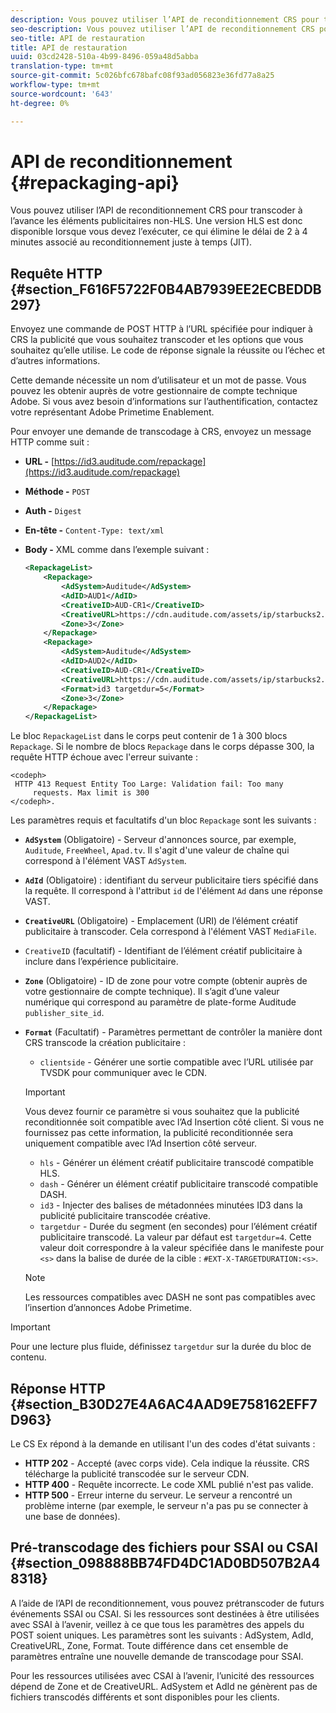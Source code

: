 ```yaml
---
description: Vous pouvez utiliser l’API de reconditionnement CRS pour transcoder à l’avance les éléments publicitaires non-HLS. Une version HLS est donc disponible lorsque vous devez l’exécuter, ce qui élimine le délai de 2 à 4 minutes associé au reconditionnement juste à temps (JIT).
seo-description: Vous pouvez utiliser l’API de reconditionnement CRS pour transcoder à l’avance les éléments publicitaires non-HLS. Une version HLS est donc disponible lorsque vous devez l’exécuter, ce qui élimine le délai de 2 à 4 minutes associé au reconditionnement juste à temps (JIT).
seo-title: API de restauration
title: API de restauration
uuid: 03cd2428-510a-4b99-8496-059a48d5abba
translation-type: tm+mt
source-git-commit: 5c026bfc678bafc08f93ad056823e36fd77a8a25
workflow-type: tm+mt
source-wordcount: '643'
ht-degree: 0%

---
```



# API de reconditionnement {#repackaging-api}

Vous pouvez utiliser l’API de reconditionnement CRS pour transcoder à l’avance les éléments publicitaires non-HLS. Une version HLS est donc disponible lorsque vous devez l’exécuter, ce qui élimine le délai de 2 à 4 minutes associé au reconditionnement juste à temps (JIT).

## Requête HTTP {#section_F616F5722F0B4AB7939EE2ECBEDDB297}

Envoyez une commande de POST HTTP à l’URL spécifiée pour indiquer à CRS la publicité que vous souhaitez transcoder et les options que vous souhaitez qu’elle utilise. Le code de réponse signale la réussite ou l’échec et d’autres informations.

Cette demande nécessite un nom d’utilisateur et un mot de passe. Vous pouvez les obtenir auprès de votre gestionnaire de compte technique Adobe. Si vous avez besoin d’informations sur l’authentification, contactez votre représentant Adobe Primetime Enablement.

Pour envoyer une demande de transcodage à CRS, envoyez un message HTTP comme suit :

* **URL -** [https://id3.auditude.com/repackage](https://id3.auditude.com/repackage)

* **Méthode -** `POST`

* **Auth -** `Digest`

* **En-tête -** `Content-Type: text/xml`

* **Body -** XML comme dans l’exemple suivant :

   ```xml
   <RepackageList>
       <Repackage>
           <AdSystem>Auditude</AdSystem>
           <AdID>AUD1</AdID>
           <CreativeID>AUD-CR1</CreativeID>
           <CreativeURL>https://cdn.auditude.com/assets/ip/starbucks2.mp4</CreativeURL>
           <Zone>3</Zone>
       </Repackage>
       <Repackage>
           <AdSystem>Auditude</AdSystem>
           <AdID>AUD2</AdID>
           <CreativeID>AUD-CR1</CreativeID>
           <CreativeURL>https://cdn.auditude.com/assets/ip/starbucks2.mp4</CreativeURL>
           <Format>id3 targetdur=5</Format>
           <Zone>3</Zone>
       </Repackage>
   </RepackageList>
   ```

Le bloc `RepackageList` dans le corps peut contenir de 1 à 300 blocs `Repackage`. Si le nombre de blocs `Repackage` dans le corps dépasse 300, la requête HTTP échoue avec l&#39;erreur suivante :

```
<codeph>
 HTTP 413 Request Entity Too Large: Validation fail: Too many
     requests. Max limit is 300
</codeph>.
```


Les paramètres requis et facultatifs d&#39;un bloc `Repackage` sont les suivants :

* **`AdSystem`** (Obligatoire) - Serveur d&#39;annonces source, par exemple,  `Auditude`,  `FreeWheel`,  `Apad.tv`. Il s&#39;agit d&#39;une valeur de chaîne qui correspond à l&#39;élément VAST `AdSystem`.

* **`AdId`** (Obligatoire) : identifiant du serveur publicitaire tiers spécifié dans la requête. Il correspond à l&#39;attribut `id` de l&#39;élément `Ad` dans une réponse VAST.

* **`CreativeURL`** (Obligatoire) - Emplacement (URI) de l’élément créatif publicitaire à transcoder. Cela correspond à l&#39;élément VAST `MediaFile`.

* `CreativeID` (facultatif) - Identifiant de l’élément créatif publicitaire à inclure dans l’expérience publicitaire.
* **`Zone`** (Obligatoire) - ID de zone pour votre compte (obtenir auprès de votre gestionnaire de compte technique). Il s’agit d’une valeur numérique qui correspond au paramètre de plate-forme Auditude `publisher_site_id`.

* **`Format`** (Facultatif) - Paramètres permettant de contrôler la manière dont CRS transcode la création publicitaire :

   * `clientside` - Générer une sortie compatible avec l’URL utilisée par TVSDK pour communiquer avec le CDN.
   >[!IMPORTANT]
   >
   >Vous devez fournir ce paramètre si vous souhaitez que la publicité reconditionnée soit compatible avec l’Ad Insertion côté client. Si vous ne fournissez pas cette information, la publicité reconditionnée sera uniquement compatible avec l’Ad Insertion côté serveur.

   * `hls` - Générer un élément créatif publicitaire transcodé compatible HLS.
   * `dash` - Générer un élément créatif publicitaire transcodé compatible DASH.
   * `id3` - Injecter des balises de métadonnées minutées ID3 dans la publicité publicitaire transcodée créative.
   * `targetdur` - Durée du segment (en secondes) pour l’élément créatif publicitaire transcodé. La valeur par défaut est `targetdur=4`. Cette valeur doit correspondre à la valeur spécifiée dans le manifeste pour `<s>` dans la balise de durée de la cible : `#EXT-X-TARGETDURATION:<s>`.

   >[!NOTE]
   >
   >Les ressources compatibles avec DASH ne sont pas compatibles avec l’insertion d’annonces Adobe Primetime.

>[!IMPORTANT]
>
>Pour une lecture plus fluide, définissez `targetdur` sur la durée du bloc de contenu.

## Réponse HTTP {#section_B30D27E4A6AC4AAD9E758162EFF7D963}

Le CS Ex répond à la demande en utilisant l&#39;un des codes d&#39;état suivants :

* **HTTP 202** - Accepté (avec corps vide). Cela indique la réussite. CRS télécharge la publicité transcodée sur le serveur CDN.
* **HTTP 400**  - Requête incorrecte. Le code XML publié n&#39;est pas valide.
* **HTTP 500**  - Erreur interne du serveur. Le serveur a rencontré un problème interne (par exemple, le serveur n&#39;a pas pu se connecter à une base de données).

## Pré-transcodage des fichiers pour SSAI ou CSAI {#section_098888BB74FD4DC1AD0BD507B2A48318}

A l’aide de l’API de reconditionnement, vous pouvez prétranscoder de futurs événements SSAI ou CSAI. Si les ressources sont destinées à être utilisées avec SSAI à l’avenir, veillez à ce que tous les paramètres des appels du POST soient uniques. Les paramètres sont les suivants : AdSystem, AdId, CreativeURL, Zone, Format. Toute différence dans cet ensemble de paramètres entraîne une nouvelle demande de transcodage pour SSAI.

Pour les ressources utilisées avec CSAI à l’avenir, l’unicité des ressources dépend de Zone et de CreativeURL. AdSystem et AdId ne génèrent pas de fichiers transcodés différents et sont disponibles pour les clients.
